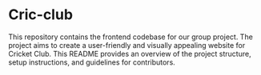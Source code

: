 # Cric-club
This repository contains the frontend codebase for our group project. The project aims to create a user-friendly and visually appealing website for Cricket Club. This README provides an overview of the project structure, setup instructions, and guidelines for contributors.

